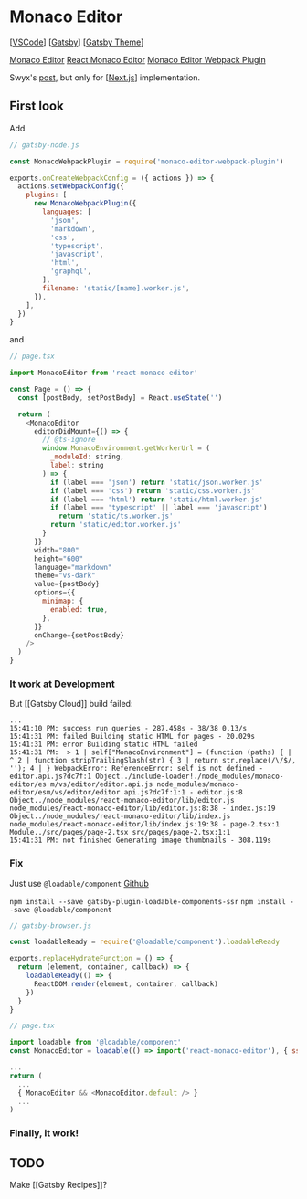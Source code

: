 # Monaco Editor

[[VSCode]] [[Gatsby]] [[Gatsby Theme]]

[Monaco Editor](https://github.com/microsoft/monaco-editor)
[React Monaco Editor](https://github.com/react-monaco-editor/react-monaco-editor)
[Monaco Editor Webpack Plugin](https://github.com/Microsoft/monaco-editor-webpack-plugin)

Swyx's [post](https://www.swyx.io/writing/how-to-add-monaco-editor-to-a-next-js-app-ha3), but only for [[Next.js]] implementation.

## First look

Add

```js
// gatsby-node.js

const MonacoWebpackPlugin = require('monaco-editor-webpack-plugin')

exports.onCreateWebpackConfig = ({ actions }) => {
  actions.setWebpackConfig({
    plugins: [
      new MonacoWebpackPlugin({
        languages: [
          'json',
          'markdown',
          'css',
          'typescript',
          'javascript',
          'html',
          'graphql',
        ],
        filename: 'static/[name].worker.js',
      }),
    ],
  })
}
```

and

```js
// page.tsx

import MonacoEditor from 'react-monaco-editor'

const Page = () => {
  const [postBody, setPostBody] = React.useState('')

  return (
    <MonacoEditor
      editorDidMount={() => {
        // @ts-ignore
        window.MonacoEnvironment.getWorkerUrl = (
          _moduleId: string,
          label: string
        ) => {
          if (label === 'json') return 'static/json.worker.js'
          if (label === 'css') return 'static/css.worker.js'
          if (label === 'html') return 'static/html.worker.js'
          if (label === 'typescript' || label === 'javascript')
            return 'static/ts.worker.js'
          return 'static/editor.worker.js'
        }
      }}
      width="800"
      height="600"
      language="markdown"
      theme="vs-dark"
      value={postBody}
      options={{
        minimap: {
          enabled: true,
        },
      }}
      onChange={setPostBody}
    />
  )
}
```

### It work at Development

But [[Gatsby Cloud]] build failed:

```
...
15:41:10 PM: success run queries - 287.458s - 38/38 0.13/s
15:41:31 PM: failed Building static HTML for pages - 20.029s
15:41:31 PM: error Building static HTML failed
15:41:31 PM:  > 1 | self["MonacoEnvironment"] = (function (paths) { | ^ 2 | function stripTrailingSlash(str) { 3 | return str.replace(/\/$/, ''); 4 | } WebpackError: ReferenceError: self is not defined - editor.api.js?dc7f:1 Object../include-loader!./node_modules/monaco-editor/es m/vs/editor/editor.api.js node_modules/monaco-editor/esm/vs/editor/editor.api.js?dc7f:1:1 - editor.js:8 Object../node_modules/react-monaco-editor/lib/editor.js node_modules/react-monaco-editor/lib/editor.js:8:38 - index.js:19 Object../node_modules/react-monaco-editor/lib/index.js node_modules/react-monaco-editor/lib/index.js:19:38 - page-2.tsx:1 Module../src/pages/page-2.tsx src/pages/page-2.tsx:1:1
15:41:31 PM: not finished Generating image thumbnails - 308.119s

```

### Fix

Just use `@loadable/component` [Github](https://github.com/hector-del-rio/gatsby-plugin-loadable-components-ssr)

`npm install --save gatsby-plugin-loadable-components-ssr`
`npm install --save @loadable/component`

```js
// gatsby-browser.js

const loadableReady = require('@loadable/component').loadableReady

exports.replaceHydrateFunction = () => {
  return (element, container, callback) => {
    loadableReady(() => {
      ReactDOM.render(element, container, callback)
    })
  }
}
```

```js
// page.tsx

import loadable from '@loadable/component'
const MonacoEditor = loadable(() => import('react-monaco-editor'), { ssr: false })

...
return (
  ...
  { MonacoEditor && <MonacoEditor.default /> }
  ...
)
```

### Finally, it work!

## TODO

Make [[Gatsby Recipes]]?

[//begin]: # "Autogenerated link references for markdown compatibility"
[VSCode]: vscode "VSCode"
[Gatsby]: gatsby "Gatsby"
[Gatsby Theme]: gatsby-theme "Gatsby Theme"
[Next.js]: nextjs "Next.js"
[//end]: # "Autogenerated link references"